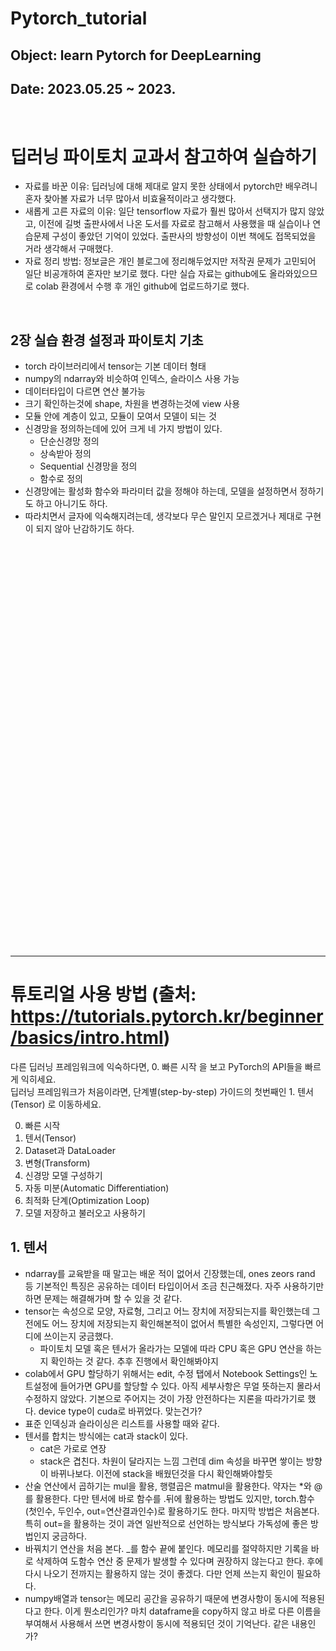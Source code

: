 # Pytorch_tutorial
## Object: learn Pytorch for DeepLearning
## Date: 2023.05.25 ~ 2023.

<br>

# 딥러닝 파이토치 교과서 참고하여 실습하기
- 자료를 바꾼 이유: 딥러닝에 대해 제대로 알지 못한 상태에서 pytorch만 배우려니 혼자 찾아볼 자료가 너무 많아서 비효율적이라고 생각했다.
- 새롭게 고른 자료의 이유: 일단 tensorflow 자료가 훨씬 많아서 선택지가 많지 않았고, 이전에 길벗 출판사에서 나온 도서를 자료로 참고해서 사용했을 때 실습이나 연습문제 구성이 좋았던 기억이 있었다. 출판사의 방향성이 이번 책에도 접목되었을 거라 생각해서 구매했다.
- 자료 정리 방법: 정보글은 개인 블로그에 정리해두었지만 저작권 문제가 고민되어 일단 비공개하여 혼자만 보기로 했다. 다만 실습 자료는 github에도 올라와있으므로 colab 환경에서 수행 후 개인 github에 업로드하기로 했다.

<br>

## 2장 실습 환경 설정과 파이토치 기초
- torch 라이브러리에서 tensor는 기본 데이터 형태
- numpy의 ndarray와 비슷하여 인덱스, 슬라이스 사용 가능
- 데이터타입이 다르면 연산 불가능
- 크기 확인하는것에 shape, 차원을 변경하는것에 view 사용
- 모듈 안에 계층이 있고, 모듈이 모여서 모델이 되는 것
- 신경망을 정의하는데에 있어 크게 네 가지 방법이 있다.
    - 단순신경망 정의
    - 상속받아 정의
    - Sequential 신경망을 정의
    - 함수로 정의
- 신경망에는 활성화 함수와 파라미터 값을 정해야 하는데, 모델을 설정하면서 정하기도 하고 아니기도 하다.
- 따라치면서 글자에 익숙해지려는데, 생각보다 무슨 말인지 모르겠거나 제대로 구현이 되지 않아 난감하기도 하다.




<br><br><br><br><br><br><br><br><br><br><br><br><br><br><br><br><br><br><br><br><br><br><br><br><br><br><br><br><br><br><br><br><br><br><br><br><br><br>
***

# 튜토리얼 사용 방법 (출처: https://tutorials.pytorch.kr/beginner/basics/intro.html)
다른 딥러닝 프레임워크에 익숙하다면, 0. 빠른 시작 을 보고 PyTorch의 API들을 빠르게 익히세요.  
딥러닝 프레임워크가 처음이라면, 단계별(step-by-step) 가이드의 첫번째인 1. 텐서(Tensor) 로 이동하세요.
<br>

0. 빠른 시작
1. 텐서(Tensor)
2. Dataset과 DataLoader
3. 변형(Transform)
4. 신경망 모델 구성하기
5. 자동 미분(Automatic Differentiation)
6. 최적화 단계(Optimization Loop)
7. 모델 저장하고 불러오고 사용하기

## 1. 텐서
- ndarray를 교육받을 때 말고는 배운 적이 없어서 긴장했는데, ones zeors rand 등 기본적인 특징은 공유하는 데이터 타입이어서 조금 친근해졌다. 자주 사용하기만 하면 문제는 해결해가며 할 수 있을 것 같다.
- tensor는 속성으로 모양, 자료형, 그리고 어느 장치에 저장되는지를 확인했는데 그전에도 어느 장치에 저장되는지 확인해본적이 없어서 특별한 속성인지, 그렇다면 어디에 쓰이는지 궁금했다.
    - 파이토치 모델 혹은 텐서가 올라가는 모델에 따라 CPU 혹은 GPU 연산을 하는지 확인하는 것 같다. 추후 진행에서 확인해봐야지
- colab에서 GPU 할당하기 위해서는 edit, 수정 탭에서 Notebook Settings인 노트설정에 들어가면 GPU를 할당할 수 있다. 아직 세부사항은 무얼 뜻하는지 몰라서 수정하지 않았다. 기본으로 주어지는 것이 가장 안전하다는 지론을 따라가기로 했다. device type이 cuda로 바뀌었다. 맞는건가?
- 표준 인덱싱과 슬라이싱은 리스트를 사용할 때와 같다.
- 텐서를 합치는 방식에는 cat과 stack이 있다.
    - cat은 가로로 연장
    - stack은 겹친다. 차원이 달라지는 느낌 그런데 dim 속성을 바꾸면 쌓이는 방향이 바뀌나보다. 이전에 stack을 배웠던것을 다시 확인해봐야할듯
- 산술 연산에서 곱하기는 mul을 활용, 행렬곱은 matmul을 활용한다. 약자는 *와 @를 활용한다. 다만 텐서에 바로 함수를 .뒤에 활용하는 방법도 있지만, torch.함수(첫인수, 두인수, out=연산결과인수)로 활용하기도 한다. 마지막 방법은 처음본다. 특히 out=을 활용하는 것이 과연 일반적으로 선언하는 방식보다 가독성에 좋은 방법인지 궁금하다.
- 바꿔치기 연산을 처음 본다. _를 함수 끝에 붙인다. 메모리를 절약하지만 기록을 바로 삭제하여 도함수 연산 중 문제가 발생할 수 있다며 권장하지 않는다고 한다. 후에 다시 나오기 전까지는 활용하지 않는 것이 좋겠다. 다만 언제 쓰는지 확인이 필요하다.
- numpy배열과 tensor는 메모리 공간을 공유하기 때문에 변경사항이 동시에 적용된다고 한다. 이게 뭔소리인가? 마치 dataframe을 copy하지 않고 바로 다른 이름을 부여해서 사용해서 쓰면 변경사항이 동시에 적용되던 것이 기억난다. 같은 내용인가?